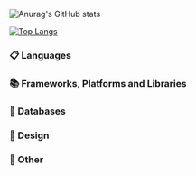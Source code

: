 ![Anurag's GitHub stats](https://github-readme-stats.vercel.app/api?username=sashanau&show_icons=true&theme=chartreuse-dark)

[![Top Langs](https://github-readme-stats.vercel.app/api/top-langs/?username=sashanau)](https://github.com/sashanau/github-readme-stats)

### 📋 Languages

### 📚 Frameworks, Platforms and Libraries

### 💾 Databases

### 🎨 Design

### 🥅 Other
